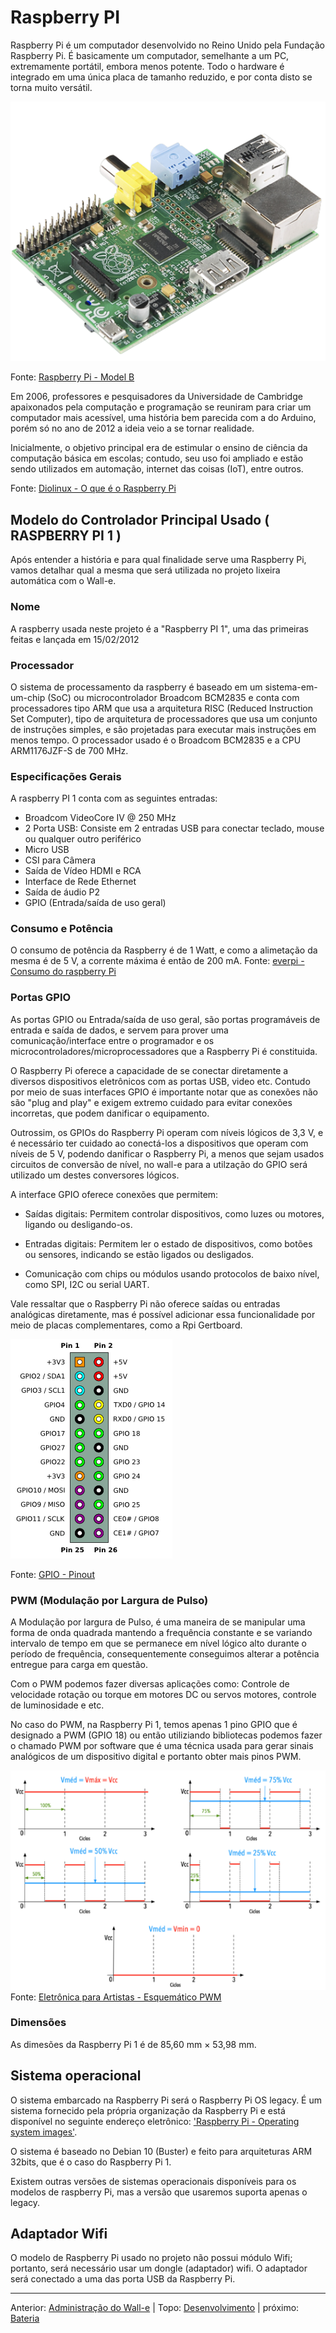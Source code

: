 # Raspberry PI 

Raspberry Pi é um computador desenvolvido no Reino Unido pela Fundação Raspberry Pi. É basicamente um computador, semelhante a um PC, extremamente portátil, embora menos potente. Todo o hardware é integrado em uma única placa de tamanho reduzido, e por conta disto se torna muito versátil.

![N|Walle](img/raspberry_foto.png) 

Fonte: [Raspberry Pi - Model B](https://www.sparkfun.com/products/retired/11546)

Em 2006, professores e pesquisadores da Universidade de Cambridge apaixonados pela computação e programação se reuniram para criar um computador mais acessível, uma história bem parecida com a do Arduino, porém só no ano de 2012 a ideia veio a se tornar realidade.

Inicialmente, o objetivo principal era de estimular o ensino de ciência da computação básica em escolas; contudo, seu uso foi ampliado e estão sendo utilizados em automação, internet das coisas (IoT), entre outros.

Fonte: [Diolinux - O que é o Raspberry Pi](https://diolinux.com.br/tutoriais/o-que-e-o-raspberry-pi.html)


## Modelo do Controlador Principal Usado ( RASPBERRY PI 1 )

Após entender a história e para qual finalidade serve uma Raspberry Pi, vamos detalhar qual a mesma que será utilizada no projeto lixeira automática com o Wall-e.


### Nome 

A raspberry usada neste projeto é a "Raspberry PI 1", uma das primeiras feitas e lançada em 15/02/2012


### Processador

O sistema de processamento da raspberry é baseado em um sistema-em-um-chip (SoC) ou microcontrolador Broadcom BCM2835 e conta com processadores tipo ARM que usa a arquitetura RISC (Reduced Instruction Set Computer), tipo de arquitetura de processadores que usa um conjunto de instruções simples, e são projetadas para executar mais instruções em menos tempo.
O processador usado é o Broadcom BCM2835 e a CPU ARM1176JZF-S de 700 MHz.


### Especificações Gerais

A raspberry PI 1 conta com as seguintes entradas: 

- Broadcom VideoCore IV @ 250 MHz
- 2 Porta USB: Consiste em 2 entradas USB para conectar teclado, mouse ou qualquer outro periférico
- Micro USB
- CSI para Câmera
- Saída de Vídeo HDMI e RCA
- Interface de Rede Ethernet
- Saída de áudio P2
- GPIO (Entrada/saída de uso geral)


### Consumo e Potência

O consumo de potência da Raspberry é de 1 Watt, e como a alimetação da mesma é de 5 V, a corrente máxima é então de 200 mA.
Fonte: [everpi - Consumo do raspberry Pi](http://blog.everpi.net/2015/04/projeto-consumo-do-raspberry-pi-parte-3-modelo-b-plus.html)


### Portas GPIO 

As portas GPIO ou Entrada/saída de uso geral, são portas programáveis de entrada e saída de dados, e servem para prover uma comunicação/interface entre o programador e os microcontroladores/microprocessadores que a Raspberry Pi é constituida.

O Raspberry Pi oferece a capacidade de se conectar diretamente a diversos dispositivos eletrônicos com as portas USB, video etc.  Contudo por meio de suas interfaces GPIO é importante notar que as conexões não são "plug and play" e exigem extremo cuidado para evitar conexões incorretas, que podem danificar o equipamento. 

Outrossim, os GPIOs do Raspberry Pi operam com níveis lógicos de 3,3 V, e é necessário ter cuidado ao conectá-los a dispositivos que operam com níveis de 5 V, podendo danificar o Raspberry Pi, a menos que sejam usados circuitos de conversão de nível, no wall-e para a utilzação do GPIO será utilizado um destes conversores lógicos. 

A interface GPIO oferece conexões que permitem:

- Saídas digitais: Permitem controlar dispositivos, como luzes ou motores, ligando ou desligando-os.

- Entradas digitais: Permitem ler o estado de dispositivos, como botões ou sensores, indicando se estão ligados ou desligados.

- Comunicação com chips ou módulos usando protocolos de baixo nível, como SPI, I2C ou serial UART.

Vale ressaltar que o Raspberry Pi não oferece saídas ou entradas analógicas diretamente, mas é possível adicionar essa funcionalidade por meio de placas complementares, como a Rpi Gertboard.

![N|Walle](img/gpio_rasp.png)

Fonte: [GPIO - Pinout](https://elinux.org/Category:RaspberryPi)


### PWM (Modulação por Largura de Pulso)

A Modulação por largura de Pulso, é uma maneira de se manipular uma forma de onda quadrada mantendo a frequência constante e se variando intervalo de tempo em que se permanece em nível lógico alto durante o período de frequência, consequentemente conseguimos alterar a potência entregue para carga em questão.

Com o PWM podemos fazer diversas aplicações como: Controle de velocidade rotação ou torque em motores DC ou servos motores, controle de luminosidade e etc.

No caso do PWM, na Raspberry Pi 1, temos apenas 1 pino GPIO que é designado a PWM (GPIO 18) ou então utiliziando bibliotecas podemos fazer o chamado PWM por software que é uma técnica usada para gerar sinais analógicos de um dispositivo digital e portanto obter mais pinos PWM.

![N|Walle](img/pwm_esquematico.png)    
Fonte: [ Eletrônica para Artistas - Esquemático PWM ](https://eletronicaparaartistas.com.br/circuitos-integrados-7-pwm-com-555/)


### Dimensões

As dimesões da Raspberry Pi 1 é de 85,60 mm × 53,98 mm.


## Sistema operacional

O sistema embarcado na Raspberry Pi será o Raspberry Pi OS legacy. É um sistema fornecido pela própria organização da Raspberry Pi e está disponível no seguinte endereço eletrônico: ['Raspberry Pi - Operating system images'](https://www.raspberrypi.com/software/operating-systems/).

O sistema é baseado no Debian 10 (Buster) e feito para arquiteturas ARM 32bits, que é o caso do Raspberry Pi 1.

Existem outras versões de sistemas operacionais disponíveis para os modelos de raspberry Pi, mas a versão que usaremos suporta apenas o legacy.


## Adaptador Wifi

O modelo de Raspberry Pi usado no projeto não possui módulo Wifi; portanto, será necessário usar um dongle (adaptador) wifi. O adaptador será conectado a uma das porta USB da Raspberry Pi.


---
Anterior: [Administração do Wall-e](manutencao.md) | Topo: [Desenvolvimento](README.md) | próximo: [Bateria](bateria.md)

